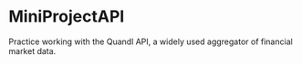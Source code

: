 # MiniProjectAPI
Practice working with the Quandl API, a widely used aggregator of financial market data.
